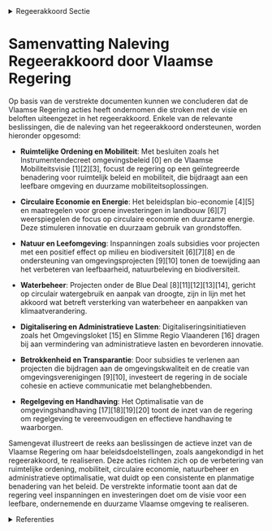 

<details>
        <summary>Regeerakkoord Sectie </summary>
        <p>2.1 Visie Omgeving Vlaanderen is een welvarende regio waar het aangenaam is om te leven en die kansen biedt om te ondernemen. Onze toenemende bevolking en groeiende economie heeft ruimte nodig, verdient een efficiënte mobiliteit en heeft nood aan grondstoffen, voedsel en alle vormen van energie. Om deze welvaart te garanderen gaan we samen met andere overheden en belanghebbenden voor een gefocust, ambitieus omgevingsbeleid met effectieve maatregelen die onze kostbare omge-ving versterken. Onder meer: Een kwaliteitsvol ruimtelijk beleid zorgt voor een hoogwaardige en leefbare omge-ving, organiseert een efficiënte en duur-zame mobiliteit en beheerst onze kosten voor infrastructuur. Een kwaliteitsvol ruimtelijk beleid biedt economische stimulansen, garanties voor een toekomstgericht aanbodbeheer en maximaliseert rendementskansen voor onze ondernemingen en bedrijven. Investeren in alle soorten van groen in Vlaanderen levert extra kansen voor natuur-beleving, verhoogt de leefbaarheid van onze steden en gemeenten, is goed voor biodi-versiteit, legt CO2 vast en vermindert het hitte-eilandeffect. We versterken het platteland als diverse omgeving om te wonen, werken en ontspannen door te investeren in leefbare dorpen, een kwalitatieve leef- en werk omgeving, sociale cohesie, landschap, open ruimte en klimaat. Circulaire economie verzekert de beschik-baarheid van schaarse grondstoffen, leidt tot innovatieve businessmodellen én vermindert ons energieverbruik en onze emissies. Circulair waterbeleid verhoogt onze weer-baarheid tegen droogte én verbetert de waterkwaliteit. Bodemsanering zorgt dat we verontreinigde oude bedrijfslocaties of stortplaatsen terug veilig kunnen gebruiken en vermindert zo onze druk op de open ruimte. Een betere luchtkwaliteit vermindert de kans op aandoeningen en komt onze biodiversiteit ten goede. We houden vast aan het principe van de vervuiler betaalt. Door middel van vergroe-ning van de economie en van de fiscaliteit ontraden we milieuvervuiling en belonen we milieuzorg. Met het oog op de realisatie van de doelstel-lingen van het BRV gaan we voor een sterke vereenvoudiging van de regelgeving, de bestemmingscategorieën en de eraan gekoppelde voorschriften. Hierbij wordt ook de differentiatie van het ruimtebeslag bekeken. De uitdagingen zijn groot maar de kansen ook. Het is dan ook nodig dat we met zijn allen in dezelfde richting aan de kar trekken om ze te realiseren. Hierbij zetten we sterk in op actieve betrokkenheid van burger en middenveld in een vroeg stadium van het proces, co-creatie en nudging om het beleid samen met belangheb-benden te vertalen naar concrete projecten en realisaties. Om zo veel mogelijk partijen in de maatschappij daarbij te betrekken, investeren we samen met sleutelspelers uit de diverse gele-dingen in actieve communicatie, sensibilisering en promotie. We hebben vertrouwen in bestuurskrachtige gemeenten en blijven verder inzetten op ontvoogding waarbij Vlaanderen zich opstelt als kennispartner. Steden en gemeenten met een voldoende uitgebouwde bestuurskracht en efficiënte administratie, ontheffen we de Vlaamse overheid maximaal van haar taken en we onder-zoeken hoe en voor welke elementen we binnen het kader van Europese regels beleidsvrijheid kunnen toekennen aan voldoende bestuurskrach-tige steden en gemeenten. Het departement Omgeving focust op zijn kern-taken. Deze overheid spreekt met één stem. We blijven werken aan een klantvriendelijke organi-satie die oplossingen biedt in plaats van problemen op te lijsten. We evalueren kritisch de meerwaarde van de huidige overheidsactiviteiten, desgevallend om ruimte te maken voor nieuwe activiteiten die tegemoet komen aan uitdagingen. Ter vervanging van de strategische adviesraden SARO en MINA wordt een Omgevingsraad opge-richt die naar advisering complementair is met de SERV. We gaan voor een evenwichtige en compacte raad. We blijven inzetten op het verder vereenvoudigen, verbeteren en versnellen van procedures met het oog op een realisatiegericht en efficiënt instru-mentarium dat flexibel, toekomstbestendig is en gewapend tegen (gerechtelijke) beroepsproce-dures. We implementeren waar mogelijk de bestuurlijke lus om te komen tot oplossingsge-richte procedures. Zonder afbreuk te doen aan efficiënte en effectieve inspraak laten we het maatschappelijk belang primeren boven de individuele belangen. We blijven rechtszekerheid garanderen, administratieve lasten verminderen, wetgeving vereenvoudigen en zinloze en overbo-dige regels afschaffen. We hanteren als regel dat wanneer een administratieve last wordt ingevoerd, er ook lasten worden afgeschaft met het oog op de verderzetting van een globale administratieve lastenverlaging. We verhogen de voorspelbaarheid van regelgeving door tijdig gewenste evoluties in beleid aan te geven en blijven innovatie stimu-leren. Regelgeving wordt meestal geschreven vanuit behoeften die in het verleden vastgesteld werden. Vaak bieden ze weinig opening om rekening te kunnen houden met vernieuwingen en zijn regelmatig een drempel voor de nodige innovaties. We veralgemenen dan ook de toepas-sing van “regelluwe zones ” en “toekomstbesten-dige regelgeving” en onderhandelen nieuwe “green deals”. Het beleid en de regelgeving wordt mede vorm gegeven vanuit de Europese Unie. We grijpen de kansen die het Europees voorzitterschap in 2024 biedt om belangrijke dossiers te agenderen. We werken actief mee aan de totstandkoming, evaluatie en bijsturing van Europese regelgeving en doelstellingen die richtinggevend zijn voor het Vlaams Omgevingsbeleid. We hanteren conse-quent “no goldplating” als richtinggevend principe bij de omzetting van Europese regelgeving. We investeren verder sterk in digitalisering en automatisering en hanteren het “only once” principe; daardoor worden verplichte rappor-tages zoveel mogelijk afgeschaft. Waar mogelijk zorgen we er voor dat gegevens actief gebruikt kunnen worden om kansen zichtbaar te creëren voor innovatie, met respect voor privacy en gevoelige bedrijfsinformatie. Op vlak van monito-ring streven we intern naar maximale efficiëntie-winsten en richten we ons in hoofdzaak op methode-ontwikkeling en kwaliteitsborging. Bovendien zetten we in op datamining om korter op de bal te spelen voor beleidsevaluatie en -bijsturing én om gerichter aan handhaving te doen waar de risico’s het grootst zijn. Het optimaal gebruik van data en het openstellen daarvan krijgt de aandacht, in nauwe samenwer-king met de lokale besturen. Burgers en bedrijven, hebben als klant van overheden het recht te weten of die overheid waar biedt voor hun geld. We zorgen voor een meer transparante rapportage over de aanwending van de middelen die aangerekend worden aan de klanten door die overheidsdiensten én van benchmarking om de werking van deze entiteiten verder te verbeteren én meer kennis en erva-ringen te laten uitwisselen. We versterken onze capaciteit om via perfor-mante studies de strategische beleidskeuzes in het brede omgevingsdomein te ondersteunen. We zoeken hierbij aansluiting met relevante kenniscentra buiten het beleidsdomein en streven hierbij naar efficiëntiewinsten. We zetten versterkt in op beleidsrelevant (wetenschappelijk) onder-zoek voor de omgevingsthema’s met een duide-lijke onderzoeksvraag en finaliteit. We stemmen hierbij de onderzoeksvragen en -agenda’s van de Vlaamse wetenschappelijke instellingen, het Departement en van externe onderzoeksinstel-lingen onderling af en bundelen middelen. </p>
        </details> 

# Samenvatting Naleving Regeerakkoord door Vlaamse Regering

Op basis van de verstrekte documenten kunnen we concluderen dat de Vlaamse Regering acties heeft ondernomen die stroken met de visie en beloften uiteengezet in het regeerakkoord. Enkele van de relevante beslissingen, die de naleving van het regeerakkoord ondersteunen, worden hieronder opgesomd:

- **Ruimtelijke Ordening en Mobiliteit**: Met besluiten zoals het Instrumentendecreet omgevingsbeleid \[0\] en de Vlaamse Mobiliteitsvisie \[1\]\[2\]\[3\], focust de regering op een geïntegreerde benadering voor ruimtelijk beleid en mobiliteit, die bijdraagt aan een leefbare omgeving en duurzame mobiliteitsoplossingen.

- **Circulaire Economie en Energie**: Het beleidsplan bio-economie \[4\]\[5\] en maatregelen voor groene investeringen in landbouw \[6\]\[7\] weerspiegelen de focus op circulaire economie en duurzame energie. Deze stimuleren innovatie en duurzaam gebruik van grondstoffen.

- **Natuur en Leefomgeving**: Inspanningen zoals subsidies voor projecten met een positief effect op milieu en biodiversiteit \[6\]\[7\]\[8\] en de ondersteuning van omgevingsprojecten \[9\]\[10\] tonen de toewijding aan het verbeteren van leefbaarheid, natuurbeleving en biodiversiteit.

- **Waterbeheer**: Projecten onder de Blue Deal \[8\]\[11\]\[12\]\[13\]\[14\], gericht op circulair watergebruik en aanpak van droogte, zijn in lijn met het akkoord wat betreft versterking van waterbeheer en aanpakken van klimaatverandering.

- **Digitalisering en Administratieve Lasten**: Digitaliseringsinitiatieven zoals het Omgevingsloket \[15\] en Slimme Regio Vlaanderen \[16\] dragen bij aan vermindering van administratieve lasten en bevorderen innovatie.

- **Betrokkenheid en Transparantie**: Door subsidies te verlenen aan projecten die bijdragen aan de omgevingskwaliteit en de creatie van omgevingsverenigingen \[9\]\[10\], investeert de regering in de sociale cohesie en actieve communicatie met belanghebbenden.

- **Regelgeving en Handhaving**: Het Optimalisatie van de omgevingshandhaving \[17\]\[18\]\[19\]\[20\] toont de inzet van de regering om regelgeving te vereenvoudigen en effectieve handhaving te waarborgen.

Samengevat illustreert de reeks aan beslissingen de actieve inzet van de Vlaamse Regering om haar beleidsdoelstellingen, zoals aangekondigd in het regeerakkoord, te realiseren. Deze acties richten zich op de verbetering van ruimtelijke ordening, mobiliteit, circulaire economie, natuurbeheer en administratieve optimalisatie, wat duidt op een consistente en planmatige benadering van het beleid. De verstrekte informatie toont aan dat de regering veel inspanningen en investeringen doet om de visie voor een leefbare, ondernemende en duurzame Vlaamse omgeving te realiseren.

<details>
        <summary> Referenties</summary>
        **[\[0\]](http://themis.vlaanderen.be/id/resource/3f0423a0-492b-11ec-94bb-99a9d1e168fe)** : **(2019-12-20)** Instrumentendecreet omgevingsbeleid   Het Vlaams Regeerakkoord 2014-2019 stelt een omgevingsbeleid voorop vanuit gebiedsgerichte en geïntegreerde realisaties in combinatie met een verbeterd instrument... 

**[\[1\]](http://themis.vlaanderen.be/id/nieuwsbrief-info/60B74FB0364ED90008000644)** : **(2021-06-04)** Vlaamse Mobiliteitsvisie Voorontwerp van besluit van de Vlaamse Regering tot vaststelling van de Vlaamse Mobiliteitsvisie  De Vlaamse Regering hecht haar principiële goedkeuring aan het besluit met de... 

**[\[2\]](http://themis.vlaanderen.be/id/nieuwsbrief-info/60E47060364ED900080008B2)** : **(2021-07-09)** Vlaamse Mobiliteitsvisie Ontwerpbesluit van de Vlaamse Regering tot vaststelling van de Vlaamse Mobiliteitsvisie  ​Na advies van de MORA, de Federale Regering, het Brussels Hoofdstedelijk Gewest en he... 

**[\[3\]](http://themis.vlaanderen.be/id/resource/daa03f50-4927-11ec-94bb-99a9d1e168fe)** : **(2020-07-17)** Regionale mobiliteitsplannen met integratie milieueffectrapportage Voorontwerp van besluit van de Vlaamse Regering betreffende de regionale mobiliteitsplannen met integratie van de milieueffect-rappor... 

**[\[4\]](http://themis.vlaanderen.be/id/nieuwsbrief-info/62693E061C4A193816C2FCAD)** : **(2022-04-29)** Plan Vlaamse Veerkracht: volgende stappen en uitbreiding van het Vlaams beleidsplan bio-economie Volgende stappen en uitbreiding van het Vlaams beleidsplan bio-economie  ​De  beleidsnota Economie, Wet... 

**[\[5\]](http://themis.vlaanderen.be/id/resource/a9f5ab30-4925-11ec-94bb-99a9d1e168fe)** : **(2020-12-18)** Vlaams beleidsplan bio-economie   De Vlaamse Regering keurt het Vlaams beleidsplan bio-economie goed. Het bevat een reeks acties rond stimulering van onderzoek en innovatie, begeleiding van nieuwe sam... 

**[\[6\]](http://themis.vlaanderen.be/id/nieuwsbrief-info/60EE9078364ED900080014D4)** : **(2021-07-16)** Plan Vlaamse Veerkracht: subsidieregels voor de uitvoering van maatregelen met een gunstig effect op milieu, klimaat of biodiversiteit Pre-ecoregelingen Voorontwerp van besluit van de Vlaamse Regering... 

**[\[7\]](http://themis.vlaanderen.be/id/nieuwsbrief-info/613A123B364ED9000800024C)** : **(2021-09-10)** Plan Vlaamse Veerkracht: subsidieregels voor de uitvoering van maatregelen met een gunstig effect op milieu, klimaat of biodiversiteit Pre-ecoregelingen Ontwerpbesluit van de Vlaamse Regering tot bepa... 

**[\[8\]](http://themis.vlaanderen.be/id/nieuwsbrief-info/607FE3E4364ED900080004DE)** : **(2021-04-23)** Plan Vlaamse Veerkracht: projectlijnen die invulling geven aan relanceprojecten Omgeving in het kader van de Blue Deal Beleidsdomein Omgeving: Blue Deal  In het kader van het relanceplan Vlaamse Veerk... 

**[\[9\]](http://themis.vlaanderen.be/id/nieuwsbericht/6448F281CA1CB15B58CF51D4)** : **(2023-04-28)** Voorontwerp van decreet tot ondersteuning van omgevingsverenigingen en -projecten Voorontwerp van decreet tot ondersteuning van omgevingsverenigingen en omgevingsprojecten  De Vlaamse Regering hecht h... 

**[\[10\]](http://themis.vlaanderen.be/id/nieuwsbericht/649AB2B82D77B42474D4E84C)** : **(2023-06-30)** Voorontwerp van decreet tot ondersteuning van omgevingsverenigingen en -projecten Voorontwerp van decreet tot ondersteuning van omgevingsverenigingen en omgevingsprojecten  Na adviezen van de Vlaamse ... 

**[\[11\]](http://themis.vlaanderen.be/id/nieuwsbrief-info/63906495C2B90D4571CF76EF)** : **(2022-12-09)** Plan Vlaamse Veerkracht: subsidies duurzaam watergebruik en overheidsopdracht studie naar ‘Groenblauwe business modellen voor landbouwers’ A. Drie ontwerpbesluiten van de Vlaamse Regering B. Goedkeuri... 

**[\[12\]](http://themis.vlaanderen.be/id/nieuwsbrief-info/6358FE911EA6B745D23CC8C5)** : **(2022-10-28)** Plan Vlaamse Veerkracht: groenblauwe infrastructuur - ontharden en vergroenen binnen lokale besturen Groenblauwe dooradering in de bebouwde ruimte Tien ontwerpbesluiten van de Vlaamse Regering  In het... 

**[\[13\]](http://themis.vlaanderen.be/id/nieuwsbrief-info/638F1077C2B90D4571CF7552)** : **(2022-12-09)** Plan Vlaamse Veerkracht: subsidies voor uitvoering Water-Land-Schap 2.0 Vijfendertig ontwerpbesluiten van de Vlaamse Regering tot toekenning van subsidies voor uitvoering van Water-Land-Schap 2.0 binn... 

**[\[14\]](http://themis.vlaanderen.be/id/nieuwsbrief-info/60AE54B8364ED9000800020A)** : **(2021-05-28)** Plan Vlaamse Veerkracht: dossiernummers 25 en 27 Blue Deal: ecologiesteun aan bedrijven en steun voor onderzoek in de landbouwsector  Uit recente kaarten en indicatoren van de OESO en van het World Re... 

**[\[15\]](http://themis.vlaanderen.be/id/nieuwsbrief-info/607FE961364ED900080004E0)** : **(2021-04-23)** Plan Vlaamse Veerkracht: Omgevingsloket - digitalisering inzageloket en omgevingscheck Het Omgevingsloket: digitalisering inzage-loket en omgevingscheck  Digitale transformatie is één van de zeven spe... 

**[\[16\]](http://themis.vlaanderen.be/id/nieuwsbrief-info/60B768D8364ED90008000645)** : **(2021-06-04)** Plan Vlaamse Veerkracht: Uitbouw Slimme Regio Vlaanderen door samenbrengen innovatiecapaciteit ondernemingen en stimuleren implementatie en kennisopbouw bij lokale besturen Uitbouw Slimme Regio Vlaand... 

**[\[17\]](http://themis.vlaanderen.be/id/nieuwsbrief-info/627B68191C4A193816C31013)** : **(2022-05-13)** Voorontwerp van decreet over de optimalisatie van de omgevingshandhaving Voorontwerp van decreet over de optimalisatie van de omgevingshandhaving  ​De Vlaamse Regering  hecht haar principiële goedkeur... 

**[\[18\]](http://themis.vlaanderen.be/id/nieuwsbrief-info/63985A56C2B90D4571CF8A16)** : **(2022-12-16)** Omgevingshandhavingsprogramma Ontwerpbesluit van de Vlaamse Regering tot vaststelling van het omgevingshandhavingsprogramma, vermeld in artikel 16.2.2 van het decreet van 5 april 1995 houdende algemen... 

**[\[19\]](http://themis.vlaanderen.be/id/nieuwsbrief-info/630E12309531BD6B9732BE67)** : **(2022-09-02)** Voorontwerp van decreet over de optimalisatie van de omgevingshandhaving Voorontwerp van decreet over de optimalisatie van de omgevingshandhaving  ​Na adviezen van de SERV, van de SARO, van de Minaraa... 

**[\[20\]](http://themis.vlaanderen.be/id/nieuwsbrief-info/61855E51364ED900080008BC)** : **(2021-11-05)** Visienota 'Bijkomende maatregelen Klimaat'   Al in het najaar van 2019 heeft de Vlaamse Regering een Vlaams Energie- en Klimaatplan 2021-2030 opgesteld, met een ambitie van -35% reductie van broeikasg... 
        </details> 

